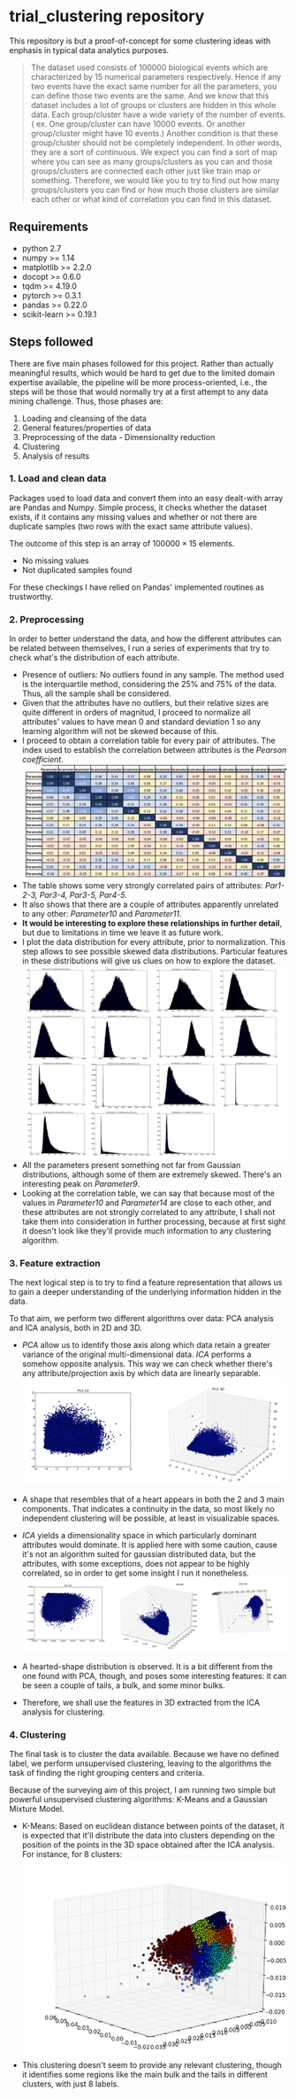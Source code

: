 # trial_clustering repository

This repository is but a proof-of-concept for some clustering ideas with enphasis in typical data analytics purposes.

> The dataset used consists of 100000 biological events which are characterized by 15 numerical parameters respectively. Hence if any two events have the exact same number for all the parameters, you can define those two events are the same. And we know that this dataset includes a lot of groups or clusters are hidden in this whole data. Each group/cluster have a wide variety of the number of events. ( ex. One group/cluster can have 10000 events. Or another group/cluster might have 10 events.) Another condition is that these group/cluster should not be completely independent. In other words, they are a sort of continuous. We expect you can find a sort of map where you can see as many groups/clusters as you can and those groups/clusters are connected each other just like train map or something.
> Therefore, we would like you to try to find out how many groups/clusters you can find or how much those clusters are similar each other or what kind of correlation you can find in this dataset.

## Requirements

- python 2.7
- numpy >= 1.14
- matplotlib >= 2.2.0
- docopt >= 0.6.0
- tqdm >= 4.19.0
- pytorch >= 0.3.1
- pandas >= 0.22.0
- scikit-learn >= 0.19.1

## Steps followed

There are five main phases followed for this project. Rather than actually meaningful results, which would be hard to get due to the limited domain expertise available, the pipeline will be more process-oriented, i.e., the steps will be those that would normally try at a first attempt to any data mining challenge. Thus, those phases are: 

1. Loading and cleansing of the data
2. General features/properties of data
3. Preprocessing of the data - Dimensionality reduction
4. Clustering
5. Analysis of results

### 1. Load and clean data

Packages used to load data and convert them into an easy dealt-with array are Pandas and Numpy. 
Simple process, it checks whether the dataset exists, if it contains any missing values and whether or not there are duplicate samples (two rows with the exact same attribute values).

The outcome of this step is an array of $100000 \times 15$ elements. 

- No missing values
- Not duplicated samples found

For these checkings I have relied on Pandas' implemented routines as trustworthy.

### 2. Preprocessing

In order to better understand the data, and how the different attributes can be related between themselves, I run a series of experiments that try to check what's the distribution of each attribute.
- Presence of outliers: No outliers found in any sample. The method used is the interquartile method, considering the 25% and 75% of the data. Thus, all the sample shall be considered.
- Given that the attributes have no outliers, but their relative sizes are quite different in orders of magnitud, I proceed to normalize all attributes' values to have mean 0 and standard deviation 1 so any learning algorithm will not be skewed because of this.
- I proceed to obtain a correlation table for every pair of attributes. The index used to establish the correlation between attributes is the *Pearson coefficient*.
![correlation table of attributes](/images/correlation_table.png)
- The table shows some very strongly correlated pairs of attributes: *Par1-2-3, Par3-4, Par3-5, Par4-5.*
- It also shows that there are a couple of attributes apparently unrelated to any other: *Parameter10* and *Parameter11*.
- **It would be interesting to explore these relationships in further detail**, but due to limitations in time we leave it as future work.
- I plot the data distribution for every attribute, prior to normalization. This step allows to see possible skewed data distributions. Particular features in these distributions will give us clues on how to explore the dataset.
![distribution table of attributes](/images/distribution_table.png)
- All the parameters present something not far from Gaussian distributions, although some of them are extremely skewed. There's an interesting peak on *Parameter9*.
- Looking at the correlation table, we can say that because most of the values in *Parameter10* and *Parameter14* are close to each other, and these attributes are not strongly correlated to any attribute, I shall not take them into consideration in further processing, because at first sight it doesn't look like they'll provide much information to any clustering algorithm.

### 3. Feature extraction

The next logical step is to try to find a feature representation that allows us to gain a deeper understanding of the underlying information hidden in the data.

To that aim, we perform two different algorithms over data: PCA analysis and ICA analysis, both in 2D and 3D.
- *PCA* allow us to identify those axis along which data retain a greater variance of the original multi-dimensional data. *ICA* performs a somehow opposite analysis. This way we can check whether there's any attribute/projection axis by which data are linearly separable.
![PCA in 2d and 3d](/images/pca.png)

- A shape that resembles that of a heart appears in both the 2 and 3 main components. That indicates a continuity in the data, so most likely no independent clustering will be possible, at least in visualizable spaces.

- *ICA* yields a dimensionality space in which particularly dominant attributes would dominate. It is applied here with some caution, cause it's not an algorithm suited for gaussian distributed data, but the attributes, with some exceptions, does not appear to be highly correlated, so in order to get some insight I run it nonetheless.
![ICA in 2d and 3d](/images/ica.png)

- A hearted-shape distribution is observed. It is a bit different from the one found with PCA, though, and poses some interesting features: it can be seen a couple of tails, a bulk, and some minor bulks. 
- Therefore, we shall use the features in 3D extracted from the ICA analysis for clustering.

### 4. Clustering

The final task is to cluster the data available. Because we have no defined label, we perform unsupervised clustering, leaving to the algorithms the task of finding the right grouping centers and criteria.

Because of the surveying aim of this project, I am running two simple but powerful unsupervised clustering algorithms: K-Means and a Gaussian Mixture Model.

- K-Means: Based on euclidean distance between points of the dataset, it is expected that it'll distribute the data into clusters depending on the position of the points in the 3D space obtained after the ICA analysis. For instance, for 8 clusters:
![KMeans with 8 clusters](/images/kmeans8.png)
- This clustering doesn't seem to provide any relevant clustering, though it identifies some regions like the main bulk and the tails in different clusters, with just 8 labels.









